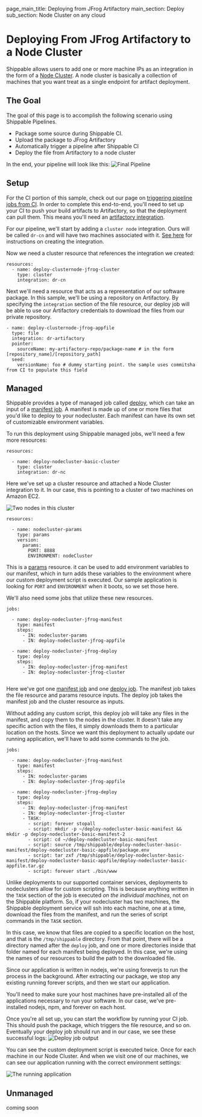 page_main_title: Deploying from JFrog Artifactory
main_section: Deploy
sub_section: Node Cluster on any cloud

# Deploying From JFrog Artifactory to a Node Cluster
Shippable allows users to add one or more machine IPs as an integration in the form of a [Node Cluster](../platform/integration/node-cluster).  A node cluster is basically a collection of machines that you want treat as a single endpoint for artifact deployment.

## The Goal
The goal of this page is to accomplish the following scenario using Shippable Pipelines.

- Package some source during Shippable CI.
- Upload the package to JFrog Artifactory
- Automatically trigger a pipeline after Shippable CI
- Deploy the file from Artifactory to a node cluster

In the end, your pipeline will look like this:
<img src="../../images/deploy/nodecluster/basic-final-pipeline.png" alt="Final Pipeline">

## Setup

For the CI portion of this sample, check out our page on [triggering pipeline jobs from CI](../ci/trigger-pipeline-jobs).  In order to complete this end-to-end, you'll need to set up your CI to push your build artifacts to Artifactory, so that the deployment can pull them.  This means you'll need an [artifactory integration](../platform/integration/jfrog-artifactory).

For our pipeline, we'll start by adding a `cluster node` integration.  Ours will be called `dr-cn` and will have two machines associated with it.  [See here](../platform/integration/node-cluster) for instructions on creating the integration.

Now we need a cluster resource that references the integration we created:

```
resources:
  - name: deploy-clusternode-jfrog-cluster
    type: cluster
    integration: dr-cn

```

Next we'll need a resource that acts as a representation of our software package.  In this sample, we'll be using a repository on Artifactory.  By specifying the `integration` section of the file resource, our deploy job will be able to use our Artifactory credentials to download the files from our private repository.
```
- name: deploy-clusternode-jfrog-appfile
  type: file
  integration: dr-artifactory
  pointer:
    sourceName: my-artifactory-repo/package-name # in the form [repository_name]/[repository_path]
  seed:
    versionName: foo # dummy starting point. the sample uses commitsha from CI to populate this field
```


## Managed
Shippable provides a type of managed job called [deploy](../platform/jobs-deploy), which can take an input of a [manifest job](../platform/jobs-manifest).  A manifest is made up of one or more files that you'd like to deploy to your nodecluster.  Each manifest can have its own set of customizable environment variables.

To run this deployment using Shippable managed jobs, we'll need a few more resources:

```
resources:

  - name: deploy-nodecluster-basic-cluster
    type: cluster
    integration: dr-nc
```

Here we've set up a cluster resource and attached a Node Cluster integration to it.  In our case, this is pointing to a cluster of two machines on Amazon EC2.

<img src="../../images/deploy/nodecluster/nodecluster-int.png" alt="Two nodes in this cluster">

```
resources:

  - name: nodecluster-params
    type: params
    version:
      params:
        PORT: 8888
        ENVIRONMENT: nodeCluster
```
This is a [params](../platform/workflow/resource/params) resource. it can be used to add environment variables to our manifest, which in turn adds these variables to the environment where our custom deployment script is executed.  Our sample application is looking for `PORT` and `ENVIRONMENT` when it boots, so we set those here.

We'll also need some jobs that utilize these new resources.
```
jobs:

  - name: deploy-nodecluster-jfrog-manifest
    type: manifest
    steps:
      - IN: nodecluster-params
      - IN: deploy-nodecluster-jfrog-appfile

  - name: deploy-nodecluster-jfrog-deploy
    type: deploy
    steps:
      - IN: deploy-nodecluster-jfrog-manifest
      - IN: deploy-nodecluster-jfrog-cluster


```

Here we've got one [manifest job](../platform/jobs-manifest) and one [deploy job](../platform/jobs-deploy).  The manifest job takes the file resource and params resource inputs.  The deploy job takes the manifest job and the cluster resource as inputs.

Without adding any custom script, this deploy job will take any files in the manifest, and copy them to the nodes in the cluster.  It doesn't take any specific action with the files, it simply downloads them to a particular location on the hosts.  Since we want this deployment to actually update our running application, we'll have to add some commands to the job.

```
jobs:

  - name: deploy-nodecluster-jfrog-manifest
    type: manifest
    steps:
      - IN: nodecluster-params
      - IN: deploy-nodecluster-jfrog-appfile

  - name: deploy-nodecluster-jfrog-deploy
    type: deploy
    steps:
      - IN: deploy-nodecluster-jfrog-manifest
      - IN: deploy-nodecluster-jfrog-cluster
      - TASK:
        - script: forever stopall
        - script: mkdir -p ~/deploy-nodecluster-basic-manifest && mkdir -p deploy-nodecluster-basic-manifest-2
        - script: cd ~/deploy-nodecluster-basic-manifest
        - script: source /tmp/shippable/deploy-nodecluster-basic-manifest/deploy-nodecluster-basic-appfile/package.env
        - script: tar zxf /tmp/shippable/deploy-nodecluster-basic-manifest/deploy-nodecluster-basic-appfile/deploy-nodecluster-basic-appfile.tar.gz
        - script: forever start ./bin/www
```

Unlike deployments to our supported container services, deployments to nodeclusters allow for custom scripting.  This is because anything written in the `TASK` section of the job is executed *on the individual machines*, not on the Shippable platform.  So, if your nodecluster has two machines, the Shippable deployment service will ssh into each machine, one at a time, download the files from the manifest, and run the series of script commands in the `TASK` section.

In this case, we know that files are copied to a specific location on the host, and that is the `/tmp/shippable` directory.  From that point, there will be a directory named after the `deploy` job, and one or more directories inside that folder named for each manifest being deployed.  In this case, we're using the names of our resources to build the path to the downloaded file.

Since our application is written in nodejs, we're using foreverjs to run the process in the background.  After extracting our package, we stop any existing running forever scripts, and then we start our application.

You'll need to make sure your host machines have pre-installed all of the applications necessary to run your software.  In our case, we've pre-installed nodejs, npm, and forever on each host.

Once you're all set up, you can start the workflow by running your CI job.  This should push the package, which triggers the file resource, and so on.  Eventually your deploy job should run and in our case, we see these successful logs:
<img src="../../images/deploy/nodecluster/deploy-logs.png" alt="Deploy job output">

You can see the custom deployment script is executed twice. Once for each machine in our Node Cluster.  And when we visit one of our machines, we can see our application running with the correct environment settings:

<img src="../../images/deploy/nodecluster/running-application.png" alt="The running application">

## Unmanaged
 coming soon
